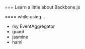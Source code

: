 
=== Learn a little about Backbone.js

==== while using...

* my EventAggregator
* guard
* jasmine
* haml
